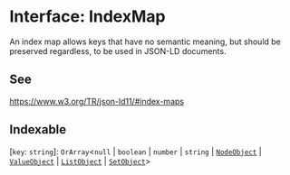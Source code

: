 # Interface: IndexMap

An index map allows keys that have no semantic meaning, but should be preserved regardless,
to be used in JSON-LD documents.

## See

https://www.w3.org/TR/json-ld11/#index-maps

## Indexable

 \[`key`: `string`\]: `OrArray`\<`null` \| `boolean` \| `number` \| `string` \| [`NodeObject`](NodeObject.md) \| [`ValueObject`](../type-aliases/ValueObject.md) \| [`ListObject`](ListObject.md) \| [`SetObject`](SetObject.md)\>
